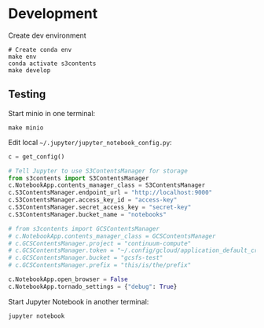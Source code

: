 # Development

Create dev environment

```
# Create conda env
make env
conda activate s3contents
make develop
```

## Testing

Start minio in one terminal:

```
make minio
```

Edit local `~/.jupyter/jupyter_notebook_config.py`:

```python
c = get_config()

# Tell Jupyter to use S3ContentsManager for storage
from s3contents import S3ContentsManager
c.NotebookApp.contents_manager_class = S3ContentsManager
c.S3ContentsManager.endpoint_url = "http://localhost:9000"
c.S3ContentsManager.access_key_id = "access-key"
c.S3ContentsManager.secret_access_key = "secret-key"
c.S3ContentsManager.bucket_name = "notebooks"

# from s3contents import GCSContentsManager
# c.NotebookApp.contents_manager_class = GCSContentsManager
# c.GCSContentsManager.project = "continuum-compute"
# c.GCSContentsManager.token = "~/.config/gcloud/application_default_credentials.json"
# c.GCSContentsManager.bucket = "gcsfs-test"
# c.GCSContentsManager.prefix = "this/is/the/prefix"

c.NotebookApp.open_browser = False
c.NotebookApp.tornado_settings = {"debug": True}
```

Start Jupyter Notebook in another terminal:

```
jupyter notebook
```
